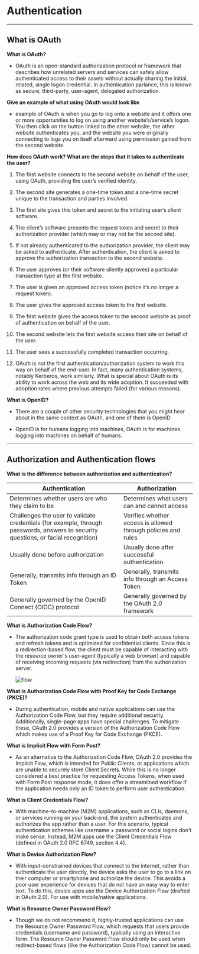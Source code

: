 # Authentication

---------------------------------------------------------

## What is OAuth


**What is OAuth?**

- OAuth is an open-standard authorization protocol or framework that describes how unrelated servers and services can safely allow authenticated access to their assets without actually sharing the initial, related, single logon credential. In authentication parlance, this is known as secure, third-party, user-agent, delegated authorization.

**Give an example of what using OAuth would look like**

- example of OAuth is when you go to log onto a website and it offers one or more opportunities to log on using another website’s/service’s logon. You then click on the button linked to the other website, the other website authenticates you, and the website you were originally connecting to logs you on itself afterward using permission gained from the second website.

**How does OAuth work? What are the steps that it takes to authenticate the user?**

1. The first website connects to the second website on behalf of the user, using OAuth, providing the user’s verified identity.

2. The second site generates a one-time token and a one-time secret unique to the transaction and parties involved.

3. The first site gives this token and secret to the initiating user’s client software.

4. The client’s software presents the request token and secret to their authorization provider (which may or may not be the second site).

5. If not already authenticated to the authorization provider, the client may be asked to authenticate. After authentication, the client is asked to approve the authorization transaction to the second website.

6. The user approves (or their software silently approves) a particular transaction type at the first website.

7. The user is given an approved access token (notice it’s no longer a request token).

8. The user gives the approved access token to the first website.

9. The first website gives the access token to the second website as proof of authentication on behalf of the user.

10. The second website lets the first website access their site on behalf of the user.

11. The user sees a successfully completed transaction occurring.

12. OAuth is not the first authentication/authorization system to work this way on behalf of the end-user. In fact, many authentication systems, notably Kerberos, work similarly. What is special about OAuth is its ability to work across the web and its wide adoption. It succeeded with adoption rates where previous attempts failed (for various reasons).

**What is OpenID?**

- There are a couple of other security technologies that you might hear about in the same context as OAuth, and one of them is OpenID

- OpenID is for humans logging into machines, OAuth is for machines logging into machines on behalf of humans.


-----------------------------------------------------------------------

##  Authorization and Authentication flows



**What is the difference between authorization and authentication?**

Authentication | Authorization
------------- | -------------
Determines whether users are who they claim to be | Determines what users can and cannot access 
Challenges the user to validate credentials (for example, through passwords, answers to security questions, or facial recognition) | Verifies whether access is allowed through policies and rules
Usually done before authorization | Usually done after successful authentication
Generally, transmits info through an ID Token | Generally, transmits info through an Access Token
Generally governed by the OpenID Connect (OIDC) protocol | Generally governed by the OAuth 2.0 framework


**What is Authorization Code Flow?**

- The authorization code grant type is used to obtain both access
   tokens and refresh tokens and is optimized for confidential clients.
   Since this is a redirection-based flow, the client must be capable of
   interacting with the resource owner's user-agent (typically a web
   browser) and capable of receiving incoming requests (via redirection)
   from the authorization server.

   ![flow](https://images.ctfassets.net/cdy7uua7fh8z/2nbNztohyR7uMcZmnUt0VU/2c017d2a2a2cdd80f097554d33ff72dd/auth-sequence-auth-code.png)

**What is Authorization Code Flow with Proof Key for Code Exchange (PKCE)?**

- During authentication, mobile and native applications can use the Authorization Code Flow, but they require additional security. Additionally, single-page apps have special challenges. To mitigate these, OAuth 2.0 provides a version of the Authorization Code Flow which makes use of a Proof Key for Code Exchange (PKCE).

**What is Implicit Flow with Form Post?**

- As an alternative to the Authorization Code Flow, OAuth 2.0 provides the Implicit Flow, which is intended for Public Clients, or applications which are unable to securely store Client Secrets. While this is no longer considered a best practice for requesting Access Tokens, when used with Form Post response mode, it does offer a streamlined workflow if the application needs only an ID token to perform user authentication.

**What is Client Credentials Flow?**

- With machine-to-machine (M2M) applications, such as CLIs, daemons, or services running on your back-end, the system authenticates and authorizes the app rather than a user. For this scenario, typical authentication schemes like username + password or social logins don't make sense. Instead, M2M apps use the Client Credentials Flow (defined in OAuth 2.0 RFC 6749, section 4.4).

**What is Device Authorization Flow?**

- With input-constrained devices that connect to the internet, rather than authenticate the user directly, the device asks the user to go to a link on their computer or smartphone and authorize the device. This avoids a poor user experience for devices that do not have an easy way to enter text. To do this, device apps use the Device Authorization Flow (drafted in OAuth 2.0). For use with mobile/native applications.

**What is Resource Owner Password Flow?**

- Though we do not recommend it, highly-trusted applications can use the Resource Owner Password Flow, which requests that users provide credentials (username and password), typically using an interactive form. The Resource Owner Password Flow should only be used when redirect-based flows (like the Authorization Code Flow) cannot be used.
